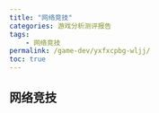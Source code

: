```yaml
---
title: "网络竞技"
categories: 游戏分析测评报告
tags:
    - 网络竞技
permalink: /game-dev/yxfxcpbg-wljj/
toc: true
---
```


## 网络竞技
